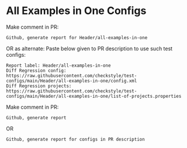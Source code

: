 # All Examples in One Configs
Make comment in PR:
```
Github, generate report for Header/all-examples-in-one
```
OR as alternate:
Paste below given to PR description to use such test configs:
```
Report label: Header/all-examples-in-one
Diff Regression config: https://raw.githubusercontent.com/checkstyle/test-configs/main/Header/all-examples-in-one/config.xml
Diff Regression projects: https://raw.githubusercontent.com/checkstyle/test-configs/main/Header/all-examples-in-one/list-of-projects.properties
```
Make comment in PR:
```
Github, generate report
```
OR
```
Github, generate report for configs in PR description
```
